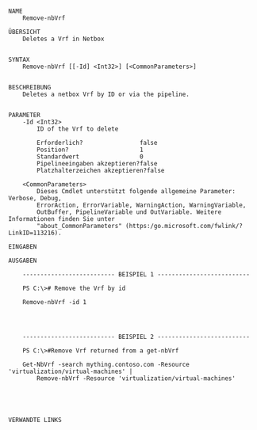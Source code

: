 ﻿```

NAME
    Remove-nbVrf
    
ÜBERSICHT
    Deletes a Vrf in Netbox
    
    
SYNTAX
    Remove-nbVrf [[-Id] <Int32>] [<CommonParameters>]
    
    
BESCHREIBUNG
    Deletes a netbox Vrf by ID or via the pipeline.
    

PARAMETER
    -Id <Int32>
        ID of the Vrf to delete
        
        Erforderlich?                false
        Position?                    1
        Standardwert                 0
        Pipelineeingaben akzeptieren?false
        Platzhalterzeichen akzeptieren?false
        
    <CommonParameters>
        Dieses Cmdlet unterstützt folgende allgemeine Parameter: Verbose, Debug,
        ErrorAction, ErrorVariable, WarningAction, WarningVariable,
        OutBuffer, PipelineVariable und OutVariable. Weitere Informationen finden Sie unter 
        "about_CommonParameters" (https:/go.microsoft.com/fwlink/?LinkID=113216). 
    
EINGABEN
    
AUSGABEN
    
    -------------------------- BEISPIEL 1 --------------------------
    
    PS C:\># Remove the Vrf by id
    
    Remove-nbVrf -id 1
    
    
    
    
    -------------------------- BEISPIEL 2 --------------------------
    
    PS C:\>#Remove Vrf returned from a get-nbVrf
    
    Get-NbVrf -search mything.contoso.com -Resource 'virtualization/virtual-machines' |
        Remove-nbVrf -Resource 'virtualization/virtual-machines'
    
    
    
    
    
VERWANDTE LINKS



```

